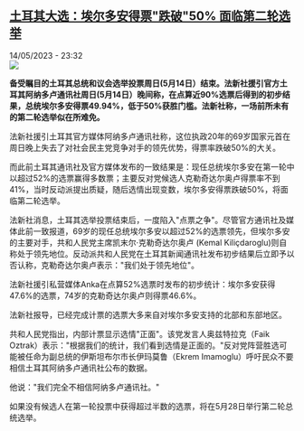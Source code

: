 <!--1684100703000-->
[土耳其大选：埃尔多安得票&quot;跌破&quot;50% 面临第二轮选举](https://www.rfi.fr/cn/%E4%B8%AD%E5%9B%BD/20230514-%E5%9C%9F%E8%80%B3%E5%85%B6%E5%A4%A7%E9%80%89-%E5%9F%83%E5%B0%94%E5%A4%9A%E5%AE%89%E5%BE%97%E7%A5%A8-%E8%B7%8C%E7%A0%B4-50-%E9%9D%A2%E4%B8%B4%E7%AC%AC%E4%BA%8C%E8%BD%AE%E9%80%89%E4%B8%BE)
------

<div>14/05/2023 - 23:32</div><img src="https://s.rfi.fr/media/display/d78b8582-f29e-11ed-a901-005056a90284/w:1280/p:16x9/2023-05-14T205518Z_694554094_RC2KY0AT2RR4_RTRMADP_3_TURKEY-ELECTION.JPG"><p><strong>备受瞩目的土耳其总统和议会选举投票周日(5月14日）结束。法新社援引官方土耳其阿纳多卢通讯社周日(5月14日）晚间称，在点算近90%选票后得到的初步结果，总统埃尔多安得票49.94%，低于50%获胜门槛。法新社称，一场前所未有的第二轮选举似在所难免。                    </strong></p><div><p>法新社援引土耳其官方媒体阿纳多卢通讯社称，这位执政20年的69岁国家元首在周日晚上失去了对社会民主党竞争对手的领先优势，得票率跌破50%的大关。</p><p>而此前土耳其通讯社及官方媒体发布的一致结果是：现任总统埃尔多安在第一轮中以超过52%的选票赢得多数票；主要反对党候选人克勒奇达尔奥卢得票率不到41%，当时反动派提出质疑，随后选情出现变数，埃尔多安得票跌破50%，将面临第二轮选举。</p><p>法新社消息，土耳其选举投票结束后，一度陷入"点票之争"。尽管官方通讯社及媒体此前一致报道，69岁的现任总统埃尔多安以超过52%的选票领先，但埃尔多安的主要对手，共和人民党主席凯末尔·克勒奇达尔奥卢 (Kemal Kiliçdaroglu)则自称处于领先地位。反动派共和人民党在土耳其新闻通讯社发布初步结果后立即予以否认称，克勒奇达尔奥卢表示："我们处于领先地位"。</p><p>法新社援引私营媒体Anka在点算52%选票时发布的初步统计：埃尔多安获得47.6%的选票，74岁的克勒奇达尔奥卢则得票46.6%。</p><p>法新社报导，已经完成计票的选票大多来自对埃尔多安支持的北部和东部地区。</p><p>共和人民党指出，内部计票显示选情"正面"。该党发言人奥兹特拉克（Faik Oztrak）表示："根据我们的统计，我们看到选情是正面的。"反对党阵营胜选可能被任命为副总统的伊斯坦布尔巿长伊玛莫鲁（Ekrem Imamoglu）呼吁民众不要相信土耳其阿纳多卢通讯社公布的数据。</p><p>他说："我们完全不相信阿纳多卢通讯社。"</p><p>如果没有候选人在第一轮投票中获得超过半数的选票，将在5月28日举行第二轮总统选举。</p><div data-selfpromo-newsletter></div><div data-selfpromo-app></div></div>
